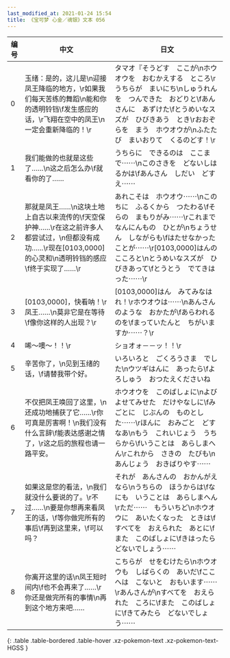 ```yaml
---
last_modified_at: 2021-01-24 15:54
title: 《宝可梦 心金／魂银》文本 056
---
```

| 编号 | 中文 | 日文 |
| ---- | ---- | ---- |
| 0 | 玉绪：是的，这儿是\n迎接凤王降临的地方，\r如果我们每天苦练的舞蹈\n能和你的透明铃铛\f发生感应的话，\r飞翔在空中的凤王\n一定会重新降临的！\r | タマオ『そうどす　ここが\nホウオウを　おむかえする　ところ\rうちらが　まいにち\nしゅうれんを　つんできた　おどりと\fあんさんに　あずけた\fとうめいなスズが　ひびきあう　とき\rおおぞらを　まう　ホウオウが\nふたたび　まいおりて　くるのどす！\r |
| 1 | 我们能做的也就是这些了……\n这之后怎么办\f就看你的了…… | うちらに　できるのは　ここまで⋯⋯\nこのさきを　どないしはるかは\fあんさん　しだい　どすえ⋯⋯ |
| 2 | 那就是凤王……\n这块土地上自古以来流传的\f天空保护神……\r在这之前许多人都尝试过，\n但都没有成功……\r现在[0103,0000]的心灵和\n透明铃铛的感应\f终于实现了……\r | あれこそは　ホウオウ⋯⋯\nこのちに　ふるくから　つたわる\fそらの　まもりがみ⋯⋯\rこれまで　なんにんもの　ひとが\nちょうせん　しながらも\fはたせなかった　ことが⋯⋯\r[0103,0000]はんの　こころと\nとうめいなスズが　ひびきあって\fとうとう　でてきはった⋯⋯\r |
| 3 | [0103,0000]，快看呐！\r凤王……\n莫非它是在等待\f像你这样的人出现？\r | [0103,0000]はん　みてみなはれ！\rホウオウは⋯⋯\nあんさんのような　おかたが\fあらわれるのを\fまっていたんと　ちがいますか⋯⋯？\r |
| 4 | 唏～噢～！！\r | ショオォ－－ッ！！\r |
| 5 | 辛苦你了，\n见到玉绪的话，\f请替我带个好。 | いろいろと　ごくろうさま　でした\nウツギはんに　あったら\fよろしゅう　おつたえくださいね |
| 6 | 不仅把凤王唤回了这里，\n还成功地捕获了它……\r你可真是厉害啊！\n我们没有什么言辞\f能表达感谢之情了，\r这之后的旅程也请一路平安。 | ホウオウを　このばしょに\nよびよせてみせた　だけやなしに\fみごとに　じぶんの　ものとした⋯⋯\rほんに　おみごと　どすなあ\nもう　これいじょう　うちらから\fいうことは　あらしまへん\rこれから　さきの　たびも\nあんじょう　おきばりやす⋯⋯ |
| 7 | 如果这是您的看法，\n我们就没什么要说的了。\r不过……\n要是你想再来看凤王的话，\f等你做完所有的事后\f再到这里来，\f可以吗？ | それが　あんさんの　おかんがえなら\nうちらの　ほうからは\fなにも　いうことは　あらしまへん\rただ⋯⋯　もういちど\nホウオウに　あいたくなった　ときは\fすべてを　おえられた　あとに\fまた　このばしょに\fきはったら　どないでしょう⋯⋯ |
| 8 | 你离开这里的话\n凤王短时间内\f也不会再来了……\r你还是做完所有的事情\n再到这个地方来吧…… | こちらが　せをむけたら\nホウオウも　しばらくの　あいだ\fここへは　こないと　おもいます⋯⋯\rあんさんが\nすべてを　おえられた　ころに\fまた　このばしょに\fきてみたら　どないでしょう⋯⋯ |
{: .table .table-bordered .table-hover .xz-pokemon-text .xz-pokemon-text-HGSS }